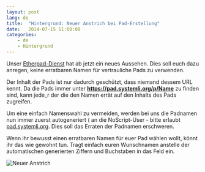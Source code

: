 ```yaml
---
layout: post
lang: de
title:  "Hintergrund: Neuer Anstrich bei Pad-Erstellung"
date:   2014-07-15 11:00:00
categories:
    - de
    - Hintergrund
---
```

Unser [Etherpad-Dienst](https://pad.systemli.org) hat ab jetzt ein neues Aussehen. Dies soll euch dazu anregen, keine erratbaren Namen für vertrauliche Pads zu verwenden.

Der Inhalt der Pads ist nur dadurch geschützt, dass niemand dessem URL kennt. Da die Pads immer unter **https://pad.systemli.org/p/Name** zu finden sind, kann jede_r der die den Namen errät auf den Inhalts des Pads zugreifen.

Um eine einfach Namenswahl zu vermeiden, werden bei uns die Padnamen nun immer zuerst autogeneriert ( an die NoScript-User  - bitte  erlaubt [pad.systemli.org](https://pad.systemli.org). Dies soll das Erraten der Padnamen erschweren.

Wenn ihr bewusst einen erratbaren Namen für euer Pad wählen wollt, könnt ihr das wie gewohnt tun. Tragt einfach euren Wunschnamen anstelle der automatischen generierten Ziffern und Buchstaben in das Feld ein. 

![Neuer Anstrich](/assets/img/padnames.png)

